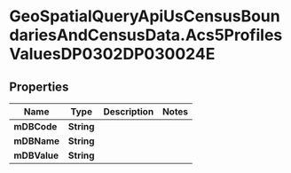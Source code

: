 # GeoSpatialQueryApiUsCensusBoundariesAndCensusData.Acs5ProfilesValuesDP0302DP030024E

## Properties

Name | Type | Description | Notes
------------ | ------------- | ------------- | -------------
**mDBCode** | **String** |  | 
**mDBName** | **String** |  | 
**mDBValue** | **String** |  | 


